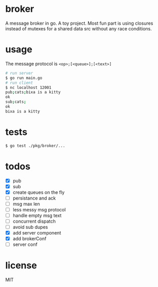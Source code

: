 # broker
A message broker in go. A toy project. Most fun part is using closures instead of mutexes for a shared data src without any race conditions.

# usage
The message protocol is `<op>;[<queue>];[<text>]`
```bash
# run server
$ go run main.go
# run client
$ nc localhost 12001
pub;cats;bixa is a kitty
ok
sub;cats;
ok
bixa is a kitty
```

# tests
```bash
$ go test ./pkg/broker/...
```

# todos
- [x] pub
- [x] sub
- [x] create queues on the fly
- [ ] persistance and ack
- [ ] msg max len
- [ ] less messy msg protocol
- [ ] handle empty msg text
- [ ] concurrent dispatch
- [ ] avoid sub dupes
- [x] add server component
- [x] add brokerConf
- [ ] server conf

# license
MIT
